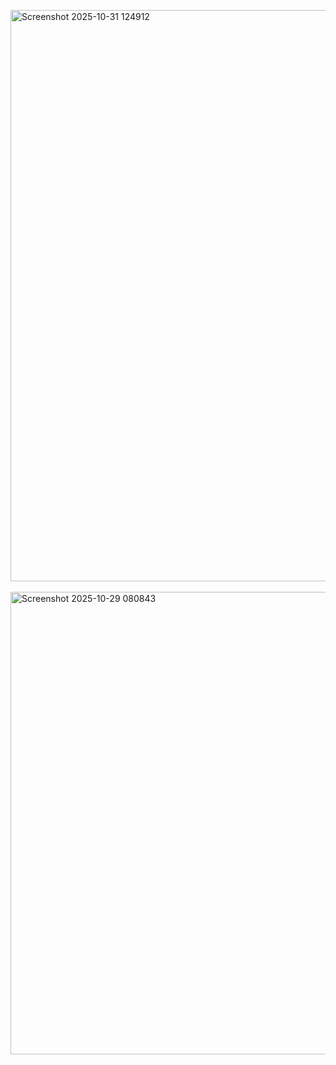<img width="1908" height="914" alt="Screenshot 2025-10-31 124912" src="https://github.com/user-attachments/assets/859463aa-3f2c-42c8-9014-ed3b4d8572ee" /><br><br>
<img width="1282" height="740" alt="Screenshot 2025-10-29 080843" src="https://github.com/user-attachments/assets/fae5e80c-eb9b-4b53-b1e4-c0bd40a01bb7" />

